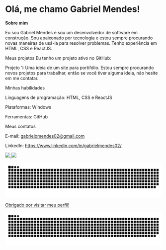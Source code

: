 <h1>Olá, me chamo Gabriel Mendes!</h1>

<strong>Sobre mim</strong>



Eu sou Gabriel Mendes e sou um desenvolvedor de software em construção. Sou apaixonado por tecnologia e estou sempre procurando novas maneiras de usá-la para resolver problemas. Tenho experiência em HTML, CSS e ReactJS. 

Meus projetos
Eu tenho um projeto ativo no GitHub:

Projeto 1: Uma ideia de um site para portifólio.
Estou sempre procurando novos projetos para trabalhar, então se você tiver alguma ideia, não hesite em me contatar.

Minhas habilidades

Linguagens de programação: HTML, CSS e ReactJS

Plataformas: Windows

Ferramentas: GitHub

Meus contatos

E-mail: gabrielomendes02@gmail.com

LinkedIn: https://www.linkedin.com/in/gabrielmendes02/

<div>
  <a href="https://github.com/Gabsm02">
  <img height="180em" src="https://github-readme-stats.vercel.app/api?username=Gabsm02&show_icons=true&theme=dracula&include_allcommits+true&count_private=true"/>
  <img  height="180em" src="https://github-readme-stats.vercel.app/api/top-langs/?username=Gabsm02&layout=compact&langs_count=16&theme=dracula"/>
</div>




![snake gif](https://github.com/Gabsm02/Gabsm02/blob/output/github-contribution-grid-snake.svg)



Obrigado por visitar meu perfil!


![snake gif](https://github.com/Gabsm02/Gabsm02/blob/output/github-contribution-grid-snake.svg)
